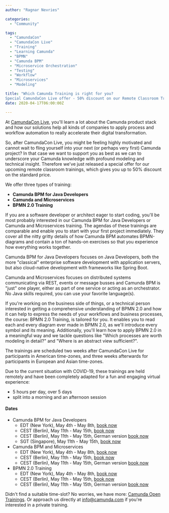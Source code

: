 ```yaml
---
author: "Ragnar Nevries"

categories:
  - "Community"

tags:
  - "CamundaCon"
  - "CamundaCon Live"
  - "Training"
  - "Learning Camunda"
  - "BPMN"
  - "Camunda BPM"
  - "Microservice Orchestration"
  - "Testing"
  - "Workflow"
  - "Microservices"
  - "Modeling"

title: "Which Camunda Training is right for you? 
Special CamundaCon Live offer - 50% discount on our Remote Classroom Trainings"
date: 2020-04-17T06:00:00Z

---
```


At [CamundaCon Live](https://www.camundacon.com/live/), you'll learn a lot about the Camunda product stack and how our solutions help all kinds of companies to apply process and workflow automation to really accelerate their digital transformation.

So, after CamundaCon Live, you might be feeling highly motivated and cannot wait to fling yourself into your next (or perhaps very first) Camunda project?
In that case we want to support you as best as we can to underscore your Camunda knowledge with profound modeling and technical insight.
Therefore we've just released a special offer for our upcoming remote classroom trainings, which gives you up to 50% discount on the standard price.

<!--more-->

We offer three types of training:

- **Camunda BPM for Java Developers**
- **Camunda and Microservices**
- **BPMN 2.0 Training**

If you are a software developer or architect eager to start coding, you'll be most probably interested in our Camunda BPM for Java Developers or Camunda and Microservices training. The agendas of these trainings are comparable and enable you to start with your first project immediately. They cover all the nitty gritty details of how Camunda BPM automates BPMN-diagrams and contain a ton of hands-on exercises so that you experience how everything works together.

Camunda BPM for Java Developers focuses on Java Developers, both the more "classical" enterprise software development with application servers, but also cloud-native development with frameworks like Spring Boot.

Camunda and Microservices focuses on distributed systems communicating via REST, events or message busses and Camunda BPM is "just" one player, either as part of one service or acting as an orchestrator.
No Java skills required, you can use your favorite language(s).

If you're working on the business side of things, or a technical person interested in getting a comprehensive understanding of BPMN 2.0 and how it can help to express the needs of your workflows and business processes, the course: BPMN 2.0 Training, is tailored for you.
It enables you to read each and every diagram ever made in BPMN 2.0, as we'll introduce every symbol and its meaning.
Additionally, you'll learn how to apply BPMN 2.0 in a meaningful way and we tackle questions like "Which processes are worth modeling in detail?" and "Where is an abstract view sufficient?".

The trainings are scheduled two weeks after CamundaCon Live for participants in American time-zones, and three weeks afterwards for participants in European and Asian time-zones.

Due to the current situation with COVID-19, these trainings are held remotely and have been completely adapted for a fun and engaging virtual experience:

- 5 hours per day, over 5 days
- split into a morning and an afternoon session

#### Dates

- Camunda BPM for Java Developers
  - EDT (New York), May 4th - May 8th, [book now](https://www.eventbrite.com/e/camunda-bpm-for-java-developers-remote-tickets-101328981712)
  - CEST (Berlin), May 11th - May 15th, [book now](https://www.eventbrite.com/e/camunda-bpm-for-java-developers-remote-tickets-101310368038)
  - CEST (Berlin), May 11th - May 15th, German version [book now](https://www.eventbrite.com/e/camunda-bpm-fur-java-entwickler-remote-tickets-82794583829)
  - SGT (Singapore), May 11th - May 15th, [book now](https://www.eventbrite.com/e/camunda-bpm-for-java-developers-remote-tickets-101317336882)
- Camunda BPM and Microservices
  - EDT (New York), May 4th - May 8th, [book now](https://www.eventbrite.com/e/camunda-bpm-and-microservices-remote-tickets-101332606554)
  - CEST (Berlin), May 11th - May 15th, [book now](https://www.eventbrite.com/e/camunda-bpm-and-microservices-remote-tickets-102901697748)
  - CEST (Berlin), May 11th - May 15th, German version [book now](https://www.eventbrite.com/e/camunda-bpm-in-microservice-umgebungen-remote-tickets-101313393086)
- BPMN 2.0 Training
  - EDT (New York), May 4th - May 8th, [book now](https://www.eventbrite.com/e/bpmn-20-training-tickets-94153051311)
  - CEST (Berlin), May 11th - May 15th, [book now](https://www.eventbrite.com/e/bpmn-20-training-remote-tickets-102898676712)
  - CEST (Berlin), May 11th - May 15th, German version [book now](https://www.eventbrite.com/e/praxiskurs-bpmn-20-remote-tickets-82796507583)

Didn't find a suitable time-slot?
No worries, we have more: [Camunda Open Trainings](https://camunda.com/services/training/).
Or approach us directly at info@camunda.com if you're interested in a private training.
